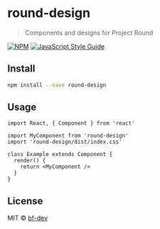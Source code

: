 # round-design

> Components and designs for Project Round

[![NPM](https://img.shields.io/npm/v/round-design.svg)](https://www.npmjs.com/package/round-design) [![JavaScript Style Guide](https://img.shields.io/badge/code_style-standard-brightgreen.svg)](https://standardjs.com)

## Install

```bash
npm install --save round-design
```

## Usage

```tsx
import React, { Component } from 'react'

import MyComponent from 'round-design'
import 'round-design/dist/index.css'

class Example extends Component {
  render() {
    return <MyComponent />
  }
}
```

## License

MIT © [bf-dev](https://github.com/bf-dev)
